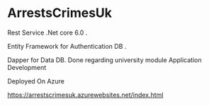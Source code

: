 # ArrestsCrimesUk
Rest Service .Net core 6.0 . 

Entity Framework for Authentication DB .

Dapper for Data DB. Done regarding university module Application Development

Deployed On Azure

https://arrestscrimesuk.azurewebsites.net/index.html
